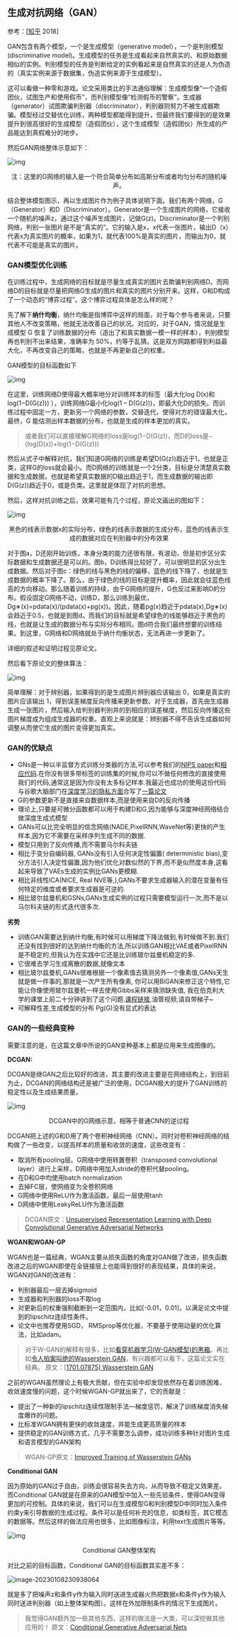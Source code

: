 ## 生成对抗网络（GAN）

参考：[[知乎](https://zhuanlan.zhihu.com/p/34287744) 2018]

GAN包含有两个模型，一个是生成模型（generative model），一个是判别模型(discriminative model)。生成模型的任务是生成看起来自然真实的、和原始数据相似的实例。判别模型的任务是判断给定的实例看起来是自然真实的还是人为伪造的（真实实例来源于数据集，伪造实例来源于生成模型）。

这可以看做一种零和游戏。论文采用类比的手法通俗理解：生成模型像“一个造假团伙，试图生产和使用假币”，而判别模型像“检测假币的警察”。生成器（generator）试图欺骗判别器（discriminator），判别器则努力不被生成器欺骗。模型经过交替优化训练，两种模型都能得到提升，但最终我们要得到的是效果提升到很高很好的生成模型（造假团伙），这个生成模型（造假团伙）所生成的产品能达到真假难分的地步。

然后GAN网络整体示意如下：

![img](./pic/v2-48a6a2a8b213f4bd52dfb694ad292f00_720w.png)

<p align=center>注：这里的G网络的输入是一个符合简单分布如高斯分布或者均匀分布的随机噪声。</p>

结合整体模型图示，再以生成图片作为例子具体说明下面。我们有两个网络，G（Generator）和D（Discriminator）。Generator是一个生成图片的网络，它接收一个随机的噪声z，通过这个噪声生成图片，记做G(z)。Discriminator是一个判别网络，判别一张图片是不是“真实的”。它的输入是x，x代表一张图片，输出D（x）代表x为真实图片的概率，如果为1，就代表100%是真实的图片，而输出为0，就代表不可能是真实的图片。

### GAN模型优化训练

在训练过程中，生成网络的目标就是尽量生成真实的图片去欺骗判别网络D。而网络D的目标就是尽量把网络G生成的图片和真实的图片分别开来。这样，G和D构成了一个动态的“博弈过程”。这个博弈过程具体是怎么样的呢？

先了解下**纳什均衡**，纳什均衡是指博弈中这样的局面，对于每个参与者来说，只要其他人不改变策略，他就无法改善自己的状况。对应的，对于GAN，情况就是生成模型 G 恢复了训练数据的分布（造出了和真实数据一模一样的样本），判别模型再也判别不出来结果，准确率为 50%，约等于乱猜。这是双方网路都得到利益最大化，不再改变自己的策略，也就是不再更新自己的权重。

GAN模型的目标函数如下

![img](./pic/v2-64263acb7eeb012f7fa7e80446d4dac3_720w.png)

在这里，训练网络D使得最大概率地分对训练样本的标签（最大化log D(x)和 log(1−D(G(z))) ），训练网络G最小化log(1 – D(G(z)))，即最大化D的损失。而训练过程中固定一方，更新另一个网络的参数，交替迭代，使得对方的错误最大化，最终，G 能估测出样本数据的分布，也就是生成的样本更加的真实。

> 或者我们可以直接理解G网络的loss是log(1−D(G(z))，而D的loss是−(log(D(x))+log(1−D(G(z)))

然后从式子中解释对抗，我们知道G网络的训练是希望D(G(z))趋近于1，也就是正类，这样G的loss就会最小。而D网络的训练就是一个2分类，目标是分清楚真实数据和生成数据，也就是希望真实数据的D输出趋近于1，而生成数据的输出即D(G(z))趋近于0，或是负类。这里就是体现了对抗的思想。

然后，这样对抗训练之后，效果可能有几个过程，原论文画出的图如下：

![img](./pic/v2-aab535a56ee0fabaa3d52998d1baf616_720w.webp)

<p align=center>黑色的线表示数据x的实际分布，绿色的线表示数据的生成分布，蓝色的线表示生成的数据对应在判别器中的分布效果</p>

对于图a，D还刚开始训练，本身分类的能力还很有限，有波动，但是初步区分实际数据和生成数据还是可以的。图b，D训练得比较好了，可以很明显的区分出生成数据。然后对于图c：绿色的线与黑色的线的偏移，蓝色的线下降了，也就是生成数据的概率下降了。那么，由于绿色的线的目标是提升概率，因此就会往蓝色线高的方向移动。那么随着训练的持续，由于G网络的提升，G也反过来影响D的分布。假设固定G网络不动，训练D，那么训练到最优，Dg∗(x)=pdata(x)/(pdata(x)+pg(x))。因此，随着pg(x)趋近于pdata(x),Dg∗(x)会趋近于0.5，也就是到图d。而我们的目标就是希望绿色的线能够趋近于黑色的线，也就是让生成的数据分布与实际分布相同。图d符合我们最终想要的训练结果。到这里，G网络和D网络就处于纳什均衡状态，无法再进一步更新了。

详细的叙述和证明过程见原论文。

然后看下原论文的整体算法：

![img](./pic/v2-ce9f2c59b74e1970692fafe7d713fc99_720w.webp)

简单理解：对于辨别器，如果得到的是生成图片辨别器应该输出 0，如果是真实的图片应该输出 1，得到误差梯度反向传播来更新参数。对于生成器，首先由生成器生成一张图片，然后输入给判别器判别并的到相应的误差梯度，然后反向传播这些图片梯度成为组成生成器的权重。直观上来说就是：辨别器不得不告诉生成器如何调整从而使它生成的图片变得更加真实。

### GAN的优缺点

- GNs是一种以半监督方式训练分类器的方法,可以参考我们的[NIPS paper](https://link.zhihu.com/?target=https%3A//arxiv.org/abs/1606.03498)和[相应代码](https://link.zhihu.com/?target=https%3A//github.com/openai/improved-gan).在你没有很多带标签的训练集的时候,你可以不做任何修改的直接使用我们的代码,通常这是因为你没有太多标记样本.我最近也成功的使用这份代码与谷歌大脑部门在[深度学习的隐私方面](https://link.zhihu.com/?target=https%3A//qz.com/814934/ai-can-learn-from-data-without-ever-having-access-to-it/)合写了[一篇论文](https://link.zhihu.com/?target=https%3A//arxiv.org/abs/1610.05755)
- G的参数更新不是直接来自数据样本,而是使用来自D的反向传播
- 理论上,只要是可微分函数都可以用于构建D和G,因为能够与深度神经网络结合做深度生成式模型
- GANs可以比完全明显的信念网络(NADE,PixelRNN,WaveNet等)更快的产生样本,因为它不需要在采样序列生成不同的数据.
- 模型只用到了反向传播,而不需要马尔科夫链
- 相比于变分自编码器, GANs没有引入任何决定性偏置( deterministic bias),变分方法引入决定性偏置,因为他们优化对数似然的下界,而不是似然度本身,这看起来导致了VAEs生成的实例比GANs更模糊.
- 相比非线性ICA(NICE, Real NVE等,),GANs不要求生成器输入的潜在变量有任何特定的维度或者要求生成器是可逆的.
- 相比玻尔兹曼机和GSNs,GANs生成实例的过程只需要模型运行一次,而不是以马尔科夫链的形式迭代很多次.

**劣势**

- 训练GAN需要达到纳什均衡,有时候可以用梯度下降法做到,有时候做不到.我们还没有找到很好的达到纳什均衡的方法,所以训练GAN相比VAE或者PixelRNN是不稳定的,但我认为在实践中它还是比训练玻尔兹曼机稳定的多.
- 它很难去学习生成离散的数据,就像文本
- 相比玻尔兹曼机,GANs很难根据一个像素值去猜测另外一个像素值,GANs天生就是做一件事的,那就是一次产生所有像素, 你可以用BiGAN来修正这个特性,它能让你像使用玻尔兹曼机一样去使用Gibbs采样来猜测缺失值, 我在伯克利大学的课堂上前二十分钟讲到了这个问题.[课程链接](https://link.zhihu.com/?target=https%3A//www.youtube.com/watch%3Fv%3DJRKl9QPiRok%26feature%3Dplayer_embedded),油管视频,请自带梯子~
- 可解释性差,生成模型的分布 Pg(G)没有显式的表达

### GAN的一些经典变种

需要注意的是，在这篇文章中所说的GAN变种基本上都是应用来生成图像的。

**DCGAN:**

DCGAN是继GAN之后比较好的改进，其主要的改进主要是在网络结构上，到目前为止，DCGAN的网络结构还是被广泛的使用，DCGAN极大的提升了GAN训练的稳定性以及生成结果质量。

![img](./pic/v2-e852bd4ef1e040a013e43554b9000e0f_720w.webp)

<p align=center>DCGAN中的G网络示意，相等于普通CNN的逆过程</p>

DCGAN把上述的G和D用了两个卷积神经网络（CNN）。同时对卷积神经网络的结构做了一些改变，以提高样本的质量和收敛的速度，这些改变有： 

- 取消所有pooling层。G网络中使用转置卷积（transposed convolutional layer）进行上采样，D网络中用加入stride的卷积代替pooling。
- 在D和G中均使用batch normalization
- 去掉FC层，使网络变为全卷积网络
- G网络中使用ReLU作为激活函数，最后一层使用tanh
- D网络中使用LeakyReLU作为激活函数

> DCGAN原文：[Unsupervised Representation Learning with Deep Convolutional Generative Adversarial Networks](https://link.zhihu.com/?target=https%3A//arxiv.org/pdf/1511.06434.pdf)

**WGAN和WGAN-GP**

WGAN也是一篇经典，WGAN主要从损失函数的角度对GAN做了改进，损失函数改进之后的WGAN即使在全链接层上也能得到很好的表现结果，具体的来说，WGAN对GAN的改进有：

- 判别器最后一层去掉sigmoid
- 生成器和判别器的loss不取log
- 对更新后的权重强制截断到一定范围内，比如[-0.01，0.01]，以满足论文中提到的lipschitz连续性条件。
- 论文中也推荐使用SGD， RMSprop等优化器，不要基于使用动量的优化算法，比如adam。

> 对于W-GAN的解释有很多，比如[看穿机器学习(W-GAN模型)的黑箱](https://link.zhihu.com/?target=https%3A//mp.weixin.qq.com/s/5gyZqxhdvtH-zIxKini2TQ)。再比如[令人拍案叫绝的Wasserstein GAN](https://zhuanlan.zhihu.com/p/25071913)，有兴趣都可以看下，这篇论文实在经典。
> 原文：[[1701.07875\] Wasserstein GAN](https://link.zhihu.com/?target=https%3A//arxiv.org/abs/1701.07875)

之前的WGAN虽然理论上有极大贡献，但在实验中却发现依然存在着训练困难、收敛速度慢的问题，这个时候WGAN-GP就出来了，它的贡献是：

- 提出了一种新的lipschitz连续性限制手法—梯度惩罚，解决了训练梯度消失梯度爆炸的问题。
- 比标准WGAN拥有更快的收敛速度，并能生成更高质量的样本
- 提供稳定的GAN训练方式，几乎不需要怎么调参，成功训练多种针对图片生成和语言模型的GAN架构

> WGAN-GP原文：[Improved Training of Wasserstein GANs](https://link.zhihu.com/?target=https%3A//arxiv.org/abs/1704.00028)

**Conditional GAN**

因为原始的GAN过于自由，训练会很容易失去方向，从而导致不稳定又效果差。而Conditional GAN就是在原来的GAN模型中加入一些先验条件，使得GAN变得更加的可控制。具体的来说，我们可以在生成模型G和判别模型D中同时加入条件约束y来引导数据的生成过程。条件可以是任何补充的信息，如类标签，其它模态的数据等。然后这样的做法应用也很多，比如图像标注，利用text生成图片等等。

![img](./pic/v2-3fad23e9d45a47ad8fa54531d2b9a7e3_720w.webp)

<p align=center>Conditional GAN整体架构</p>

对比之前的目标函数，Conditional GAN的目标函数其实差不多：

![image-20230108230938064](./pic/image-20230108230938064.png)

就是多了把噪声z和条件y作为输入同时送进生成器火热把数据x和条件y作为输入同时送进判别器（如上整体架构图）。这样在外加限制条件的情况下生成图片。

> 我觉得GAN额外加一些其他东西，这样的做法是一大类，可以深挖做其他应用的！
> 原文：[Conditional Generative Adversarial Nets](https://link.zhihu.com/?target=http%3A//xueshu.baidu.com/s%3Fwd%3Dpaperuri%3A%282bc8c7a28835ef2a599ea0df524c1867%29%26filter%3Dsc_long_sign%26tn%3DSE_xueshusource_2kduw22v%26sc_vurl%3Dhttp%3A%2F%2Farxiv.org%2Fpdf%2F1411.1784v1.pdf%26ie%3Dutf-8%26sc_us%3D6422065203626979588)

